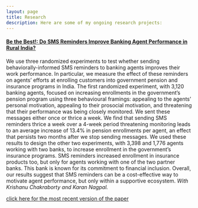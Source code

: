 ```yaml
---
layout: page
title: Research
description: Here are some of my ongoing research projects:
---
```



#### <u>Be the Best!: Do SMS Reminders Improve Banking Agent Performance in Rural India? </u> 

 We use three randomized experiments to test whether sending behaviorally-informed SMS reminders to banking agents improves their work performance. In particular, we measure the
effect of these reminders on agents’ efforts at enrolling customers into government pension and
insurance programs in India. The first randomized experiment, with 3,120 banking agents, focused on increasing enrollments in the government’s pension program using three behavioural
framings: appealing to the agents’ personal motivation, appealing to their prosocial motivation,
and threatening that their performance was being closely monitored. We sent these messages
either once or thrice a week. We find that sending SMS reminders thrice a week over a 4-week
period threatening monitoring leads to an average increase of 13.4% in pension enrollments per
agent, an effect that persists two months after we stop sending messages. We used these results
to design the other two experiments, with 3,398 and 1,776 agents working with two banks, to
increase enrollment in the government’s insurance programs. SMS reminders increased enrollment in insurance products too, but only for agents working with one of the two partner banks.
This bank is known for its commitment to financial inclusion. Overall, our results suggest that
SMS reminders can be a cost-effective way to motivate agent performance, but only within a
supportive ecosystem. *With Krishanu Chakraborty and Karan Nagpal.*

[click here for the most recent version of the paper](https://www.isid.ac.in/~epu/acegd2019/papers/Andr%E9sParrado.pdf)


<!-- Note: this is how to write a comment in HTML. Everything in here won't show up on your webpage.-->

<!--
To increase the size of the title, use fewer # in front of the paper title.
To decrease the size of the title, use more #. 
To remove the italics, remove the * before and after the description
To remove the underline from the title, remove the <u> tags (<u> and </u>)
-->